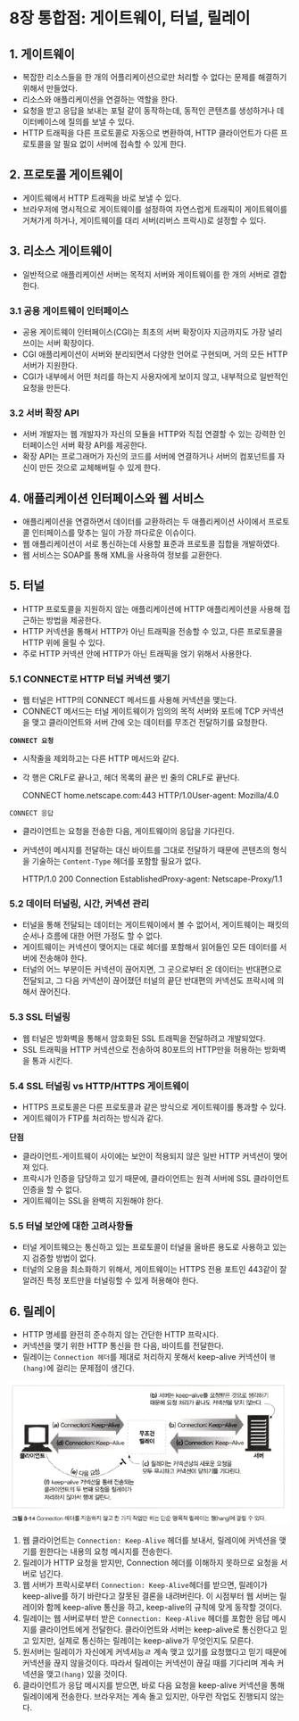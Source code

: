# 8장 통합점: 게이트웨이, 터널, 릴레이

## 1. 게이트웨이

- 복잡한 리소스들을 한 개의 어플리케이션으로만 처리할 수 없다는 문제를 해결하기 위해서 만들었다.
- 리소스와 애플리케이션을 연결하는 역할을 한다.
- 요청을 받고 응답을 보내는 포털 같이 동작하는데, 동적인 콘텐츠를 생성하거나 데이터베이스에 질의를 보낼 수 있다.
- HTTP 트래픽을 다른 프로토콜로 자동으로 변환하여, HTTP 클라이언트가 다른 프로토콜을 알 필요 없이 서버에 접속할 수 있게 한다.

## 2. 프로토콜 게이트웨이

- 게이트웨에서 HTTP 트래픽을 바로 보낼 수 있다.
- 브라우저에 명시적으로 게이트웨이를 설정하여 자연스럽게 트래픽이 게이트웨이를 거쳐가게 하거나, 게이트웨이를 대리 서버(리버스 프락시)로 설정할 수 있다.

## 3. 리소스 게이트웨이

- 일반적으로 애플리케이션 서버는 목적지 서버와 게이트웨이를 한 개의 서버로 결합한다.

### 3.1 공용 게이트웨이 인터페이스

- 공용 게이트웨이 인터페이스(CGI)는 최초의 서버 확장이자 지금까지도 가장 널리 쓰이는 서버 확장이다.
- CGI 애플리케이션이 서버와 분리되면서 다양한 언어로 구현되며, 거의 모든 HTTP서버가 지원한다.
- CGI가 내부에서 어떤 처리를 하는지 사용자에게 보이지 않고, 내부적으로 일반적인 요청을 만든다.

### 3.2 서버 확장 API

- 서버 개발자는 웹 개발자가 자신의 모듈을 HTTP와 직접 연결할 수 있는 강력한 인터페이스인 서버 확장 API를 제공한다.
- 확장 API는 프로그래머가 자신의 코드를 서버에 연결하거나 서버의 컴포넌트를 자신이 만든 것으로 교체해버릴 수 있게 한다.

## 4. 애플리케이션 인터페이스와 웹 서비스

- 애플리케이션을 연결하면서 데이터를 교환하려는 두 애플리케이션 사이에서 프로토콜 인터페이스를 맞추는 일이 가장 까다로운 이슈이다.
- 웹 애플리케이션이 서로 통신하는데 사용할 표준과 프로토콜 집합을 개발하였다.
- 웹 서비스는 SOAP를 통해 XML을 사용하여 정보를 교환한다.

## 5. 터널

- HTTP 프로토콜을 지원하지 않는 애플리케이션에 HTTP 애플리케이션을 사용해 접근하는 방법을 제공한다.
- HTTP 커넥션을 통해서 HTTP가 아닌 트래픽을 전송할 수 있고, 다른 프로토콜을 HTTP 위에 올릴 수 있다.
- 주로 HTTP 커넥션 안에 HTTP가 아닌 트래픽을 얹기 위해서 사용한다.

### 5.1 CONNECT로 HTTP 터널 커넥션 맺기

- 웹 터널은 HTTP의 CONNECT 메서드를 사용해 커넥션을 맺는다.
- CONNECT 메서드는 터널 게이트웨이가 임의의 목적 서버와 포트에 TCP 커넥션을 맺고 클라이언트와 서버 간에 오는 데이터를 무조건 전달하기를 요청한다.

**`CONNECT 요청`**

- 시작줄을 제외하고는 다른 HTTP 메서드와 같다.
- 각 행은 CRLF로 끝나고, 헤더 목록의 끝은 빈 줄의 CRLF로 끝난다.
    
    CONNECT home.netscape.com:443 HTTP/1.0User-agent: Mozilla/4.0
    

`CONNECT 응답`

- 클라이언트는 요청을 전송한 다음, 게이트웨이의 응답을 기다린다.
- 커넥션이 메시지를 전달하는 대신 바이트를 그대로 전달하기 때문에 콘텐츠의 형식을 기술하는 `Content-Type` 헤더를 포함할 필요가 없다.
    
    HTTP/1.0 200 Connection EstablishedProxy-agent: Netscape-Proxy/1.1
    

### 5.2 데이터 터널링, 시간, 커넥션 관리

- 터널을 통해 전달되는 데이터는 게이트웨이에서 볼 수 없어서, 게이트웨이는 패킷의 순서나 흐름에 대한 어떤 가정도 할 수 없다.
- 게이트웨이는 커넥션이 맺어지는 대로 헤더를 포함해서 읽어들인 모든 데이터를 서버에 전송해야 한다.
- 터널의 어느 부분이든 커넥션이 끊어지면, 그 곳으로부터 온 데이터는 반대편으로 전달되고, 그 다음 커넥션이 끊어졌던 터널의 끝단 반대편의 커넥션도 프락시에 의해서 끊어진다.

### 5.3 SSL 터널링

- 웹 터널은 방화벽을 통해서 암호화된 SSL 트래픽을 전달하려고 개발되었다.
- SSL 트래픽을 HTTP 커넥션으로 전송하여 80포트의 HTTP만을 허용하는 방화벽을 통과 시킨다.

### 5.4 SSL 터널링 vs HTTP/HTTPS 게이트웨이

- HTTPS 프로토콜은 다른 프로토콜과 같은 방식으로 게이트웨이를 통과할 수 있다.
- 게이트웨이가 FTP를 처리하는 방식과 같다.

**단점**

- 클라이언트-게이트웨이 사이에는 보안이 적용되지 않은 일반 HTTP 커넥션이 맺어져 있다.
- 프락시가 인증을 담당하고 있기 때문에, 클라이언트는 원격 서버에 SSL 클라이언트 인증을 할 수 없다.
- 게이트웨이는 SSL을 완벽히 지원해야 한다.

### 5.5 터널 보안에 대한 고려사항들

- 터널 게이트웨으는 통신하고 있는 프로토콜이 터널을 올바른 용도로 사용하고 있는지 검증할 방법이 없다.
- 터널의 오용을 최소화하기 위해서, 게이트웨이는 HTTPS 전용 포트인 443같이 잘 알려진 특정 포트만을 터널링할 수 있게 허용해야 한다.

## 6. 릴레이

- HTTP 명세를 완전히 준수하지 않는 간단한 HTTP 프락시다.
- 커넥션을 맺기 위한 HTTP 통신을 한 다음, 바이트를 전달한다.
- 릴레이는 `Connection 헤더`를 제대로 처리하지 못해서 keep-alive 커넥션이 `행(hang)`에 걸리는 문제점이 생긴다.

<div align="center">
    <img src="./img/1.png" alt="" style="width: 700px" />
</div>

1. 웹 클라이언트는 `Connection: Keep-Alive` 헤더를 보내서, 릴레이에 커넥션을 맺기를 원한다는 내용의 요청 메시지를 전송한다.
2. 릴레이가 HTTP 요청을 받지만, Connection 헤더를 이해하지 못하므로 요청을 서버로 넘긴다.
3. 웹 서버가 프락시로부터 `Connection: Keep-Alive`헤더를 받으면, 릴레이가 keep-alive를 하기 바란다고 잘못된 결론을 내려버린다. 이 시점부터 웹 서버는 릴레이와 함께 keep-alive 통신을 하고, keep-alive의 규칙에 맞게 동작할 것이다.
4. 릴레이는 웹 서버로부터 받은 `Connection: Keep-Alive` 헤더를 포함한 응답 메시지를 클라이언트에게 전달한다. 클라이언트와 서버는 keep-alive로 통신한다고 믿고 있지만, 실제로 통신하는 릴레이는 keep-alive가 무엇인지도 모른다.
5. 원서버는 릴레이가 자신에게 커넥셔능ㄹ 계속 맺고 있기를 요청했다고 믿기 때문에 커넥션을 끊지 않을것이다. 따라서 릴레이는 커넥션이 끊길 때를 기다리며 계속 커넥션을 맺고`(hang)` 있을 것이다.
6. 클라이언트가 응답 메시지를 받으면, 바로 다음 요청을 keep-alive 커넥션을 통해 릴레이에게 전송한다. 브라우저는 계속 돌고 있지만, 아무런 작업도 진행되지 않는다.
